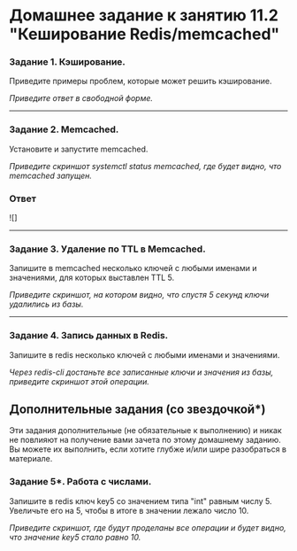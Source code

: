 # Домашнее задание к занятию 11.2 "Кеширование Redis/memcached"



### Задание 1. Кэширование. 

Приведите примеры проблем, которые может решить кэширование. 

*Приведите ответ в свободной форме.*

---

### Задание 2. Memcached.

Установите и запустите memcached.

*Приведите скриншот systemctl status memcached, где будет видно, что memcached запущен.*
### Ответ
![]

---

### Задание 3. Удаление по TTL в Memcached.

Запишите в memcached несколько ключей с любыми именами и значениями, для которых выставлен TTL 5. 

*Приведите скриншот, на котором видно, что спустя 5 секунд ключи удалились из базы.*

---

### Задание 4. Запись данных в Redis. 

Запишите в redis несколько ключей с любыми именами и значениями. 

*Через redis-cli достаньте все записанные ключи и значения из базы, приведите скриншот этой операции.*


## Дополнительные задания (со звездочкой*)
Эти задания дополнительные (не обязательные к выполнению) и никак не повлияют на получение вами зачета по этому домашнему заданию. Вы можете их выполнить, если хотите глубже и/или шире разобраться в материале.

### Задание 5*. Работа с числами. 

Запишите в redis ключ key5 со значением типа "int" равным числу 5. Увеличьте его на 5, чтобы в итоге в значении лежало число 10.  

*Приведите скриншот, где будут проделаны все операции и будет видно, что значение key5 стало равно 10.*
